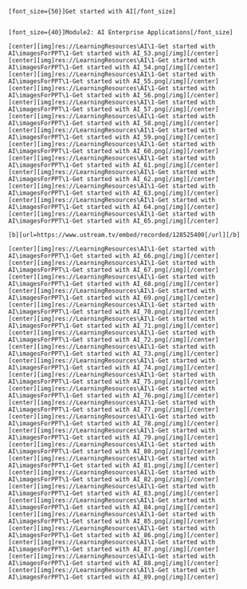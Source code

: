     [font_size={50}]Get started with AI[/font_size]


    [font_size={40}]Module2: AI Enterprise Applications[/font_size]
    
    [center][img]res://LearningResources\AI\1-Get started with AI\imagesForPPT\1-Get started with AI_53.png[/img][/center]
    [center][img]res://LearningResources\AI\1-Get started with AI\imagesForPPT\1-Get started with AI_54.png[/img][/center]
    [center][img]res://LearningResources\AI\1-Get started with AI\imagesForPPT\1-Get started with AI_55.png[/img][/center]
    [center][img]res://LearningResources\AI\1-Get started with AI\imagesForPPT\1-Get started with AI_56.png[/img][/center]
    [center][img]res://LearningResources\AI\1-Get started with AI\imagesForPPT\1-Get started with AI_57.png[/img][/center]
    [center][img]res://LearningResources\AI\1-Get started with AI\imagesForPPT\1-Get started with AI_58.png[/img][/center]
    [center][img]res://LearningResources\AI\1-Get started with AI\imagesForPPT\1-Get started with AI_59.png[/img][/center]
    [center][img]res://LearningResources\AI\1-Get started with AI\imagesForPPT\1-Get started with AI_60.png[/img][/center]
    [center][img]res://LearningResources\AI\1-Get started with AI\imagesForPPT\1-Get started with AI_61.png[/img][/center]
    [center][img]res://LearningResources\AI\1-Get started with AI\imagesForPPT\1-Get started with AI_62.png[/img][/center]
    [center][img]res://LearningResources\AI\1-Get started with AI\imagesForPPT\1-Get started with AI_63.png[/img][/center]
    [center][img]res://LearningResources\AI\1-Get started with AI\imagesForPPT\1-Get started with AI_64.png[/img][/center]
    [center][img]res://LearningResources\AI\1-Get started with AI\imagesForPPT\1-Get started with AI_65.png[/img][/center]
    
    [b][url=https://www.ustream.tv/embed/recorded/128525400[/url][/b]
    
    [center][img]res://LearningResources\AI\1-Get started with AI\imagesForPPT\1-Get started with AI_66.png[/img][/center]
    [center][img]res://LearningResources\AI\1-Get started with AI\imagesForPPT\1-Get started with AI_67.png[/img][/center]
    [center][img]res://LearningResources\AI\1-Get started with AI\imagesForPPT\1-Get started with AI_68.png[/img][/center]
    [center][img]res://LearningResources\AI\1-Get started with AI\imagesForPPT\1-Get started with AI_69.png[/img][/center]
    [center][img]res://LearningResources\AI\1-Get started with AI\imagesForPPT\1-Get started with AI_70.png[/img][/center]
    [center][img]res://LearningResources\AI\1-Get started with AI\imagesForPPT\1-Get started with AI_71.png[/img][/center]
    [center][img]res://LearningResources\AI\1-Get started with AI\imagesForPPT\1-Get started with AI_72.png[/img][/center]
    [center][img]res://LearningResources\AI\1-Get started with AI\imagesForPPT\1-Get started with AI_73.png[/img][/center]
    [center][img]res://LearningResources\AI\1-Get started with AI\imagesForPPT\1-Get started with AI_74.png[/img][/center]
    [center][img]res://LearningResources\AI\1-Get started with AI\imagesForPPT\1-Get started with AI_75.png[/img][/center]
    [center][img]res://LearningResources\AI\1-Get started with AI\imagesForPPT\1-Get started with AI_76.png[/img][/center]
    [center][img]res://LearningResources\AI\1-Get started with AI\imagesForPPT\1-Get started with AI_77.png[/img][/center]
    [center][img]res://LearningResources\AI\1-Get started with AI\imagesForPPT\1-Get started with AI_78.png[/img][/center]
    [center][img]res://LearningResources\AI\1-Get started with AI\imagesForPPT\1-Get started with AI_79.png[/img][/center]
    [center][img]res://LearningResources\AI\1-Get started with AI\imagesForPPT\1-Get started with AI_80.png[/img][/center]
    [center][img]res://LearningResources\AI\1-Get started with AI\imagesForPPT\1-Get started with AI_81.png[/img][/center]
    [center][img]res://LearningResources\AI\1-Get started with AI\imagesForPPT\1-Get started with AI_82.png[/img][/center]
    [center][img]res://LearningResources\AI\1-Get started with AI\imagesForPPT\1-Get started with AI_83.png[/img][/center]
    [center][img]res://LearningResources\AI\1-Get started with AI\imagesForPPT\1-Get started with AI_84.png[/img][/center]
    [center][img]res://LearningResources\AI\1-Get started with AI\imagesForPPT\1-Get started with AI_85.png[/img][/center]
    [center][img]res://LearningResources\AI\1-Get started with AI\imagesForPPT\1-Get started with AI_86.png[/img][/center]
    [center][img]res://LearningResources\AI\1-Get started with AI\imagesForPPT\1-Get started with AI_87.png[/img][/center]
    [center][img]res://LearningResources\AI\1-Get started with AI\imagesForPPT\1-Get started with AI_88.png[/img][/center]
    [center][img]res://LearningResources\AI\1-Get started with AI\imagesForPPT\1-Get started with AI_89.png[/img][/center]

